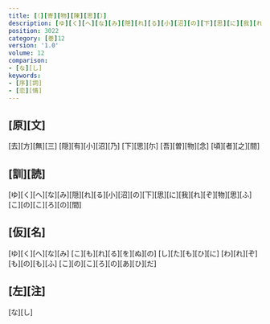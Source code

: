 ```yaml
---
title: [（][寄][物][陳][思][）]
description: [ゆ][く][へ][な][み][隠][れ][る][小][沼][の][下][思][に][我][れ][ぞ][物][思][ふ][こ][の][こ][ろ][の][間]
position: 3022
category: [巻]12
version: '1.0'
volume: 12
comparison:
- [な][し]
keywords:
- [序][詞]
- [恋][情]
---
```


## [原][文]

[去][方][無][三] [隠][有][小][沼][乃] [下][思][尓] [吾][曽][物][念] [頃][者][之][間]

## [訓][読]

[ゆ][く][へ][な][み][隠][れ][る][小][沼][の][下][思][に][我][れ][ぞ][物][思][ふ][こ][の][こ][ろ][の][間]

## [仮][名]

[ゆ][く][へ][な][み] [こ][も][れ][る][を][ぬ][の] [し][た][も][ひ][に] [わ][れ][ぞ][も][の][も][ふ] [こ][の][こ][ろ][の][あ][ひ][だ]

## [左][注]

[な][し]
